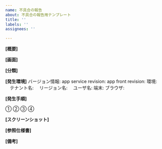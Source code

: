 ```yaml
---
name: 不具合の報告
about: 不具合の報告用テンプレート
title: ''
labels: ''
assignees: ''

---
```


**[概要]**


**[画面]**


**[分類]**
<!-- 文言/表示/画面遷移/状態遷移/絞り込み/登録/更新/保存/etc... -->


**[発生環境]**
バージョン情報: 
app service revision: 
app front revision: 
環境: 
　テナント名: 
　リージョン名: 
　ユーザ名: 
端末: 
ブラウザ: 


**[発生手順]**
<!-- 必要に応じて記載 -->
①
②
③
④


**[スクリーンショット]**
<!-- 必要に応じて現象発生時のスクリーンショットを貼付 -->


**[参照仕様書]**
<!-- URLを記載 -->


**[備考]**
<!-- 追加情報などあれば記載 -->
